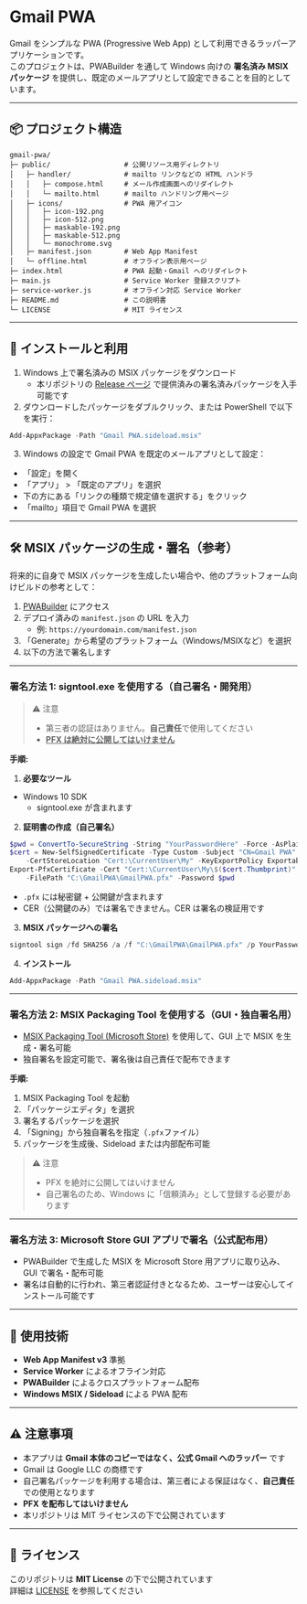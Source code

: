# Gmail PWA

Gmail をシンプルな PWA (Progressive Web App) として利用できるラッパーアプリケーションです。  
このプロジェクトは、PWABuilder を通して Windows 向けの **署名済み MSIX パッケージ** を提供し、既定のメールアプリとして設定できることを目的としています。

---

## 📦 プロジェクト構造

```
gmail-pwa/
├─ public/                  # 公開リソース用ディレクトリ
│   ├─ handler/             # mailto リンクなどの HTML ハンドラ
│   │   ├─ compose.html     # メール作成画面へのリダイレクト
│   │   └─ mailto.html      # mailto ハンドリング用ページ
│   ├─ icons/               # PWA 用アイコン
│   │   ├─ icon-192.png
│   │   ├─ icon-512.png
│   │   ├─ maskable-192.png
│   │   ├─ maskable-512.png
│   │   └─ monochrome.svg
│   ├─ manifest.json        # Web App Manifest
│   └─ offline.html         # オフライン表示用ページ
├─ index.html               # PWA 起動・Gmail へのリダイレクト
├─ main.js                  # Service Worker 登録スクリプト
├─ service-worker.js        # オフライン対応 Service Worker
├─ README.md                # この説明書
└─ LICENSE                  # MIT ライセンス
```

---

## 🚀 インストールと利用

1. Windows 上で署名済みの MSIX パッケージをダウンロード  
   - 本リポジトリの [Release ページ](https://github.com/oniemikel/gmail-pwa/releases) で提供済みの署名済みパッケージを入手可能です
2. ダウンロードしたパッケージをダブルクリック、または PowerShell で以下を実行：

```powershell
Add-AppxPackage -Path "Gmail PWA.sideload.msix"
```

3. Windows の設定で Gmail PWA を既定のメールアプリとして設定：

- 「設定」を開く  
- 「アプリ」 > 「既定のアプリ」を選択  
- 下の方にある「リンクの種類で規定値を選択する」をクリック  
- 「mailto」項目で Gmail PWA を選択

---

## 🛠 MSIX パッケージの生成・署名（参考）

将来的に自身で MSIX パッケージを生成したい場合や、他のプラットフォーム向けビルドの参考として：

1. [PWABuilder](https://www.pwabuilder.com/) にアクセス  
2. デプロイ済みの `manifest.json` の URL を入力  
   - 例: `https://yourdomain.com/manifest.json`
3. 「Generate」から希望のプラットフォーム（Windows/MSIXなど）を選択  
4. 以下の方法で署名します

---

### **署名方法 1: signtool.exe を使用する（自己署名・開発用）**

> ⚠️ 注意  
> - 第三者の認証はありません。**自己責任**で使用してください  
> - <u>**PFX は絶対に公開してはいけません**</u>

**手順:**

1. **必要なツール**

- Windows 10 SDK  
  - signtool.exe が含まれます

2. **証明書の作成（自己署名）**

```powershell
$pwd = ConvertTo-SecureString -String "YourPasswordHere" -Force -AsPlainText
$cert = New-SelfSignedCertificate -Type Custom -Subject "CN=Gmail PWA" `
    -CertStoreLocation "Cert:\CurrentUser\My" -KeyExportPolicy Exportable -KeySpec Signature
Export-PfxCertificate -Cert "Cert:\CurrentUser\My\$($cert.Thumbprint)" `
    -FilePath "C:\GmailPWA\GmailPWA.pfx" -Password $pwd
```

- `.pfx` には秘密鍵 + 公開鍵が含まれます  
- CER（公開鍵のみ）では署名できません。CER は署名の検証用です

3. **MSIX パッケージへの署名**

```powershell
signtool sign /fd SHA256 /a /f "C:\GmailPWA\GmailPWA.pfx" /p YourPasswordHere "Gmail PWA.sideload.msix"
```

4. **インストール**

```powershell
Add-AppxPackage -Path "Gmail PWA.sideload.msix"
```

---

### **署名方法 2: MSIX Packaging Tool を使用する（GUI・独自署名用）**

- [MSIX Packaging Tool (Microsoft Store)](https://www.microsoft.com/store/productId/9n5lw3jbcxkf) を使用して、GUI 上で MSIX を生成・署名可能  
- 独自署名を設定可能で、署名後は自己責任で配布できます

**手順:**

1. MSIX Packaging Tool を起動  
2. 「パッケージエディタ」を選択  
3. 署名するパッケージを選択  
4. 「Signing」から独自署名を指定（`.pfx`ファイル）  
5. パッケージを生成後、Sideload または内部配布可能

> ⚠️ 注意  
> - PFX を絶対に公開してはいけません  
> - 自己署名のため、Windows に「信頼済み」として登録する必要があります

---

### **署名方法 3: Microsoft Store GUI アプリで署名（公式配布用）**

- PWABuilder で生成した MSIX を Microsoft Store 用アプリに取り込み、GUI で署名・配布可能  
- 署名は自動的に行われ、第三者認証付きとなるため、ユーザーは安心してインストール可能です

---

## 📄 使用技術

- **Web App Manifest v3** 準拠  
- **Service Worker** によるオフライン対応  
- **PWABuilder** によるクロスプラットフォーム配布  
- **Windows MSIX / Sideload** による PWA 配布

---

## ⚠️ 注意事項

- 本アプリは **Gmail 本体のコピーではなく、公式 Gmail へのラッパー** です  
- Gmail は Google LLC の商標です  
- 自己署名パッケージを利用する場合は、第三者による保証はなく、**自己責任**での使用となります  
- **PFX を配布してはいけません**  
- 本リポジトリは MIT ライセンスの下で公開されています

---

## 📜 ライセンス

このリポジトリは **MIT License** の下で公開されています  
詳細は [LICENSE](./LICENSE) を参照してください
